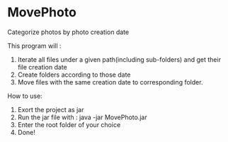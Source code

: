 MovePhoto
=========
Categorize photos by photo creation date

This program will :
1. Iterate all files under a given path(including sub-folders) and get their file creation date
2. Create folders according to those date
3. Move files with the same creation date to corresponding folder.

How to use:
1. Exort the project as jar
2. Run the jar file with : java -jar MovePhoto.jar
3. Enter the root folder of your choice
4. Done!
